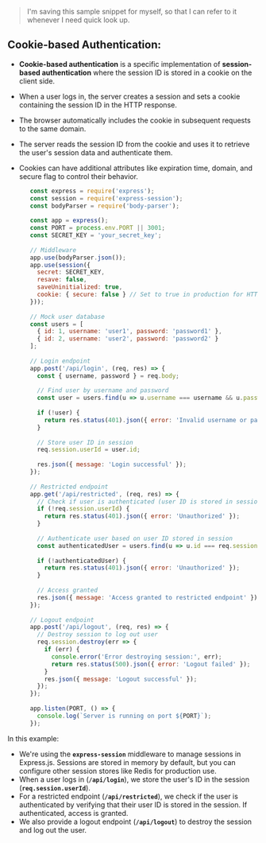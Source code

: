 > I'm saving this sample snippet for myself, so that I can refer to it whenever I need quick look up.

## Cookie-based Authentication:

 - __Cookie-based authentication__ is a specific implementation of __session-based authentication__ where the session ID is stored in a cookie on the client side.
 - When a user logs in, the server creates a session and sets a cookie containing the session ID in the HTTP response.
 - The browser automatically includes the cookie in subsequent requests to the same domain.
 - The server reads the session ID from the cookie and uses it to retrieve the user's session data and authenticate them.
 - Cookies can have additional attributes like expiration time, domain, and secure flag to control their behavior.


   ```javascript
      const express = require('express');
      const session = require('express-session');
      const bodyParser = require('body-parser');
      
      const app = express();
      const PORT = process.env.PORT || 3001;
      const SECRET_KEY = 'your_secret_key';
      
      // Middleware
      app.use(bodyParser.json());
      app.use(session({
        secret: SECRET_KEY,
        resave: false,
        saveUninitialized: true,
        cookie: { secure: false } // Set to true in production for HTTPS
      }));
      
      // Mock user database
      const users = [
        { id: 1, username: 'user1', password: 'password1' },
        { id: 2, username: 'user2', password: 'password2' }
      ];
      
      // Login endpoint
      app.post('/api/login', (req, res) => {
        const { username, password } = req.body;
      
        // Find user by username and password
        const user = users.find(u => u.username === username && u.password === password);
      
        if (!user) {
          return res.status(401).json({ error: 'Invalid username or password' });
        }
      
        // Store user ID in session
        req.session.userId = user.id;
      
        res.json({ message: 'Login successful' });
      });
      
      // Restricted endpoint
      app.get('/api/restricted', (req, res) => {
        // Check if user is authenticated (user ID is stored in session)
        if (!req.session.userId) {
          return res.status(401).json({ error: 'Unauthorized' });
        }
      
        // Authenticate user based on user ID stored in session
        const authenticatedUser = users.find(u => u.id === req.session.userId);
      
        if (!authenticatedUser) {
          return res.status(401).json({ error: 'Unauthorized' });
        }
      
        // Access granted
        res.json({ message: 'Access granted to restricted endpoint' });
      });
      
      // Logout endpoint
      app.post('/api/logout', (req, res) => {
        // Destroy session to log out user
        req.session.destroy(err => {
          if (err) {
            console.error('Error destroying session:', err);
            return res.status(500).json({ error: 'Logout failed' });
          }
          res.json({ message: 'Logout successful' });
        });
      });
      
      app.listen(PORT, () => {
        console.log(`Server is running on port ${PORT}`);
      });


   ```
In this example:

 - We're using the __`express-session`__ middleware to manage sessions in Express.js. Sessions are stored in memory by default, but you can configure other session stores like Redis for production use.
 - When a user logs in (__`/api/login`__), we store the user's ID in the session (__`req.session.userId`__).
 - For a restricted endpoint (__`/api/restricted`__), we check if the user is authenticated by verifying that their user ID is stored in the session. If authenticated, access is granted.
 - We also provide a logout endpoint (__`/api/logout`__) to destroy the session and log out the user.
